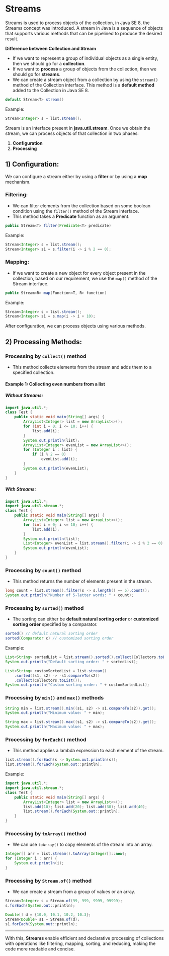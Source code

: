 # Streams
Streams is used to process objects of the collection, in Java SE 8, the Streams concept was introduced.
A stream in Java is a sequence of objects that supports various methods that can be pipelined to produce the desired result. 

**Difference between Collection and Stream**
- If we want to represent a group of individual objects as a single entity, then we should go for a **collection**.
- If we want to **process** a group of objects from the collection, then we should go for **streams**.
- We can create a stream object from a collection by using the `stream()` method of the Collection interface. This method is a **default method** added to the Collection in Java SE 8.

```java
default Stream<T> stream()
```
Example:
```java
Stream<Integer> s = list.stream();
```

Stream is an interface present in **java.util.stream**. Once we obtain the stream, we can process objects of that collection in two phases:
1. **Configuration**
2. **Processing**

## 1) Configuration:
We can configure a stream either by using a **filter** or by using a **map** mechanism.

### **Filtering:**
- We can filter elements from the collection based on some boolean condition using the `filter()` method of the Stream interface.
- This method takes a **Predicate<T>** function as an argument.

```java
public Stream<T> filter(Predicate<T> predicate)
```
Example:
```java
Stream<Integer> s = list.stream();
Stream<Integer> s1 = s.filter(i -> i % 2 == 0);
```

### **Mapping:**
- If we want to create a new object for every object present in the collection, based on our requirement, we use the `map()` method of the Stream interface.

```java
public Stream<R> map(Function<T, R> function)
```
Example:
```java
Stream<Integer> s = list.stream();
Stream<Integer> s1 = s.map(i -> i + 10);
```

After configuration, we can process objects using various methods.

## 2) Processing Methods:
### **Processing by `collect()` method**
- This method collects elements from the stream and adds them to a specified collection.

#### Example 1: Collecting even numbers from a list
##### **Without Streams:**
```java
import java.util.*;
class Test {
    public static void main(String[] args) {
        ArrayList<Integer> list = new ArrayList<>();
        for (int i = 0; i <= 10; i++) {
            list.add(i);
        }
        System.out.println(list);
        ArrayList<Integer> evenList = new ArrayList<>();
        for (Integer i : list) {
            if (i % 2 == 0)
                evenList.add(i);
        }
        System.out.println(evenList);
    }
}
```

##### **With Streams:**
```java
import java.util.*;
import java.util.stream.*;
class Test {
    public static void main(String[] args) {
        ArrayList<Integer> list = new ArrayList<>();
        for (int i = 0; i <= 10; i++) {
            list.add(i);
        }
        System.out.println(list);
        List<Integer> evenList = list.stream().filter(i -> i % 2 == 0).collect(Collectors.toList());
        System.out.println(evenList);
    }
}
```

### **Processing by `count()` method**
- This method returns the number of elements present in the stream.

```java
long count = list.stream().filter(s -> s.length() == 5).count();
System.out.println("Number of 5-letter words: " + count);
```

### **Processing by `sorted()` method**
- The sorting can either be **default natural sorting order** or **customized sorting order** specified by a comparator.
```java
sorted() // default natural sorting order
sorted(Comparator c) // customized sorting order
```
Example:
```java
List<String> sortedList = list.stream().sorted().collect(Collectors.toList());
System.out.println("Default sorting order: " + sortedList);

List<String> customSortedList = list.stream()
    .sorted((s1, s2) -> -s1.compareTo(s2))
    .collect(Collectors.toList());
System.out.println("Custom sorting order: " + customSortedList);
```

### **Processing by `min()` and `max()` methods**
```java
String min = list.stream().min((s1, s2) -> s1.compareTo(s2)).get();
System.out.println("Minimum value: " + min);

String max = list.stream().max((s1, s2) -> s1.compareTo(s2)).get();
System.out.println("Maximum value: " + max);
```

### **Processing by `forEach()` method**
- This method applies a lambda expression to each element of the stream.

```java
list.stream().forEach(s -> System.out.println(s));
list.stream().forEach(System.out::println);
```

Example:
```java
import java.util.*;
import java.util.stream.*;
class Test {
    public static void main(String[] args) {
        ArrayList<Integer> list = new ArrayList<>();
        list.add(10); list.add(20); list.add(30); list.add(40);
        list.stream().forEach(System.out::println);
    }
}
```

### **Processing by `toArray()` method**
- We can use `toArray()` to copy elements of the stream into an array.

```java
Integer[] arr = list.stream().toArray(Integer[]::new);
for (Integer i : arr) {
    System.out.println(i);
}
```

### **Processing by `Stream.of()` method**
- We can create a stream from a group of values or an array.

```java
Stream<Integer> s = Stream.of(99, 999, 9999, 99999);
s.forEach(System.out::println);

Double[] d = {10.0, 10.1, 10.2, 10.3};
Stream<Double> s1 = Stream.of(d);
s1.forEach(System.out::println);
```

---

With this, **Streams** enable efficient and declarative processing of collections with operations like filtering, mapping, sorting, and reducing, making the code more readable and concise.

